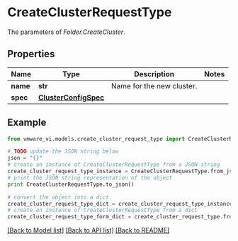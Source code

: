 # CreateClusterRequestType

The parameters of *Folder.CreateCluster*. 

## Properties
Name | Type | Description | Notes
------------ | ------------- | ------------- | -------------
**name** | **str** | Name for the new cluster.  | 
**spec** | [**ClusterConfigSpec**](ClusterConfigSpec.md) |  | 

## Example

```python
from vmware_vi.models.create_cluster_request_type import CreateClusterRequestType

# TODO update the JSON string below
json = "{}"
# create an instance of CreateClusterRequestType from a JSON string
create_cluster_request_type_instance = CreateClusterRequestType.from_json(json)
# print the JSON string representation of the object
print CreateClusterRequestType.to_json()

# convert the object into a dict
create_cluster_request_type_dict = create_cluster_request_type_instance.to_dict()
# create an instance of CreateClusterRequestType from a dict
create_cluster_request_type_form_dict = create_cluster_request_type.from_dict(create_cluster_request_type_dict)
```
[[Back to Model list]](../README.md#documentation-for-models) [[Back to API list]](../README.md#documentation-for-api-endpoints) [[Back to README]](../README.md)


